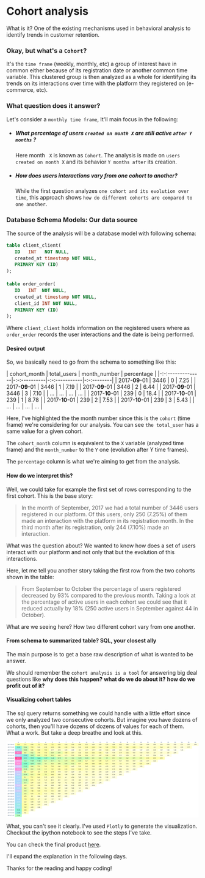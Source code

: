 # Cohort analysis
What is it? One of the existing mechanisms used in behavioral analysis to identify trends in customer retention. 

### Okay, but what's a `Cohort`?
It's the `time frame` (weekly, monthly, etc) a group of interest have in common either because of its registration date or another common time variable. This clustered group is then analyzed as a whole for identifying its trends on its interactions over time with the platform they registered on (e-commerce, etc).

### What question does it answer?
Let's consider a `monthly time frame`, It'll main focus in the following:

- ##### What percentage of users `created on month X` are still active `after Y months` ?

  Here month ` X` is known as `Cohort`. The analysis is made on `users created on month X` and its behavior `Y months after` its creation.

- ##### How does users interactions vary from one cohort to another?

  While the first question analyzes `one cohort and its evolution over time`, this approach shows `how do different cohorts are compared to one another`. 

###  Database Schema Models: Our data source
The source of the analysis will be a database model with following schema:

```sql
table client_client(
   ID   INT   NOT NULL,
   created_at timestamp NOT NULL,
   PRIMARY KEY (ID)
);

table order_order(
   ID   INT  NOT NULL,
   created_at timestamp NOT NULL,
   client_id INT NOT NULL,
   PRIMARY KEY (ID)
);
```

Where `client_client` holds information on the registered users where as `order_order` records the user interactions and the date is being performed.

#### Desired output

So, we basically need to go from the schema to something like this:

| cohort_month     | total\_users | month\_number | percentage |
|-:-:--------------|-:-:----------|-:-:-----------|-:-:--------|
| 2017\-**09**\-01 | 3446         | 0             | 7\.25      |
| 2017\-**09**\-01 | 3446         | 1             | 7\.19      |
| 2017\-**09**\-01 | 3446         | 2             | 6\.44      |
| 2017\-**09**\-01 | 3446         | 3             | 7\.10      |
| ...              | ...          | ...           | ...        |
| 2017\-**10**\-01 | 239          | 0             | 18\.4      |
| 2017\-**10**\-01 | 239          | 1             | 8\.78      |
| 2017\-**10**\-01 | 239          | 2             | 7\.53      |
| 2017\-**10**\-01 | 239          | 3             | 5\.43      |
| ...              | ...          | ...           | ...        |


Here, I've highlighted the the month number since this is the `cohort` (time frame) we're considering for our analysis. You can see `the total_user` has a same value for a given cohort.

The `cohort_month` column is equivalent to the `X` variable (analyzed time frame) and the `month_number` to the `Y` one (evolution after Y time frames).

The `percentage` column is what we're aiming to get from the analysis. 

#### How do we interpret this?

Well, we could take for example the first set of rows corresponding to the first cohort. This is the base story:

> In the month of September, 2017 we had a total number of 3446 users registered in our platform. Of this users, only 250 (7.25%) of them made an interaction with the platform in its registration month. In the third month after its registration, only 244 (7.10%) made an interaction.

What was the question about? We wanted to know how does a set of users interact with our platform and not only that but the evolution of this interactions. 

Here, let me tell you another story taking the first row from the two cohorts shown in the table:

> From September to October the percentage of users registered decreased by 93% compared to the previous month. Taking a look at the percentage of active users in each cohort we could see that it reduced actually by 18% (250 active users in September against 44 in October).

What are we seeing here? How two different cohort vary from one another.

#### From schema to summarized table? SQL, your closest ally 
The main purpose is to get a base raw description of what is wanted to be answer.








We should remember the `cohort analysis is a tool` for answering big deal questions like **why does this happen?** **what do we do about it?** **how do we profit out of it?** 

#### Visualizing cohort tables

The sql query returns something we could handle with a little effort since we only analyzed two consecutive cohorts. But imagine you have dozens of cohorts, then you'll have dozens of dozens of values for each of them. What a work. But take a deep breathe and look at this.

<img src="cohort-table.png" width="800" align="center"> 



What, you can't see it clearly. I've used `Plotly` to generate the visualization. Checkout the ipython notebook to see the steps I've take. 

You can check the final product [here](https://plot.ly/~masharo/10.embed).

I'll expand the explanation in the following days. 

Thanks for the reading and happy coding!
